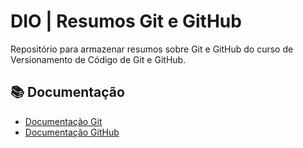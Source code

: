 # DIO | Resumos Git e GitHub

Repositório para armazenar resumos sobre Git e GitHub do curso de Versionamento de Código de Git e GitHub.

## 📚 Documentação
- [Documentação Git](https://git-scm.com/doc)
- [Documentação GitHub](https://docs.github.com/)
